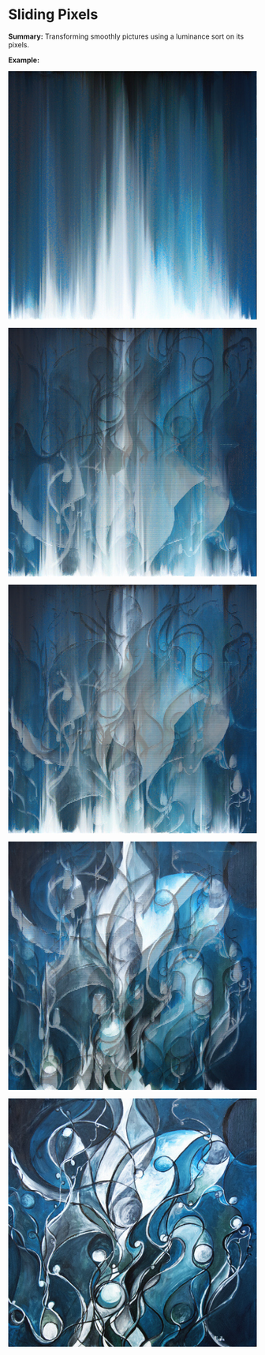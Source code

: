 # Sliding Pixels

**Summary:** Transforming smoothly pictures using a luminance sort on its pixels.

**Example:**

![](media/SavedResults/p-Abstrakt(32).jpg)

![](media/SavedResults/p-Abstrakt(19).jpg)

![](media/SavedResults/p-Abstrakt(15).jpg)

![](media/SavedResults/p-Abstrakt(8).jpg)

![](media/SavedResults/p-Abstrakt(7).jpg)


